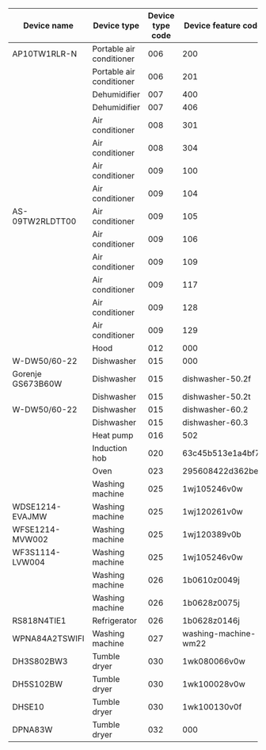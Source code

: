 
| Device name       | Device type              | Device type code | Device feature code  |
|-------------------|--------------------------|------------------|----------------------|
| AP10TW1RLR-N      | Portable air conditioner | 006              | 200                  |
|                   | Portable air conditioner | 006              | 201                  |
|                   | Dehumidifier             | 007              | 400                  |
|                   | Dehumidifier             | 007              | 406                  |
|                   | Air conditioner          | 008              | 301                  |
|                   | Air conditioner          | 008              | 304                  |
|                   | Air conditioner          | 009              | 100                  |
|                   | Air conditioner          | 009              | 104                  |
| AS-09TW2RLDTT00   | Air conditioner          | 009              | 105                  |
|                   | Air conditioner          | 009              | 106                  |
|                   | Air conditioner          | 009              | 109                  |
|                   | Air conditioner          | 009              | 117                  |
|                   | Air conditioner          | 009              | 128                  |
|                   | Air conditioner          | 009              | 129                  |
|                   | Hood                     | 012              | 000                  |
| W-DW50/60-22      | Dishwasher               | 015              | 000                  |
| Gorenje GS673B60W | Dishwasher               | 015              | dishwasher-50.2f     |
|                   | Dishwasher               | 015              | dishwasher-50.2t     |
| W-DW50/60-22      | Dishwasher               | 015              | dishwasher-60.2      |
|                   | Dishwasher               | 015              | dishwasher-60.3      |
|                   | Heat pump                | 016              | 502                  |
|                   | Induction hob            | 020              | 63c45b513e1a4bf7     |
|                   | Oven                     | 023              | 295608422d362be1     |
|                   | Washing machine          | 025              | 1wj105246v0w         |
| WDSE1214-EVAJMW   | Washing machine          | 025              | 1wj120261v0w         |
| WFSE1214-MVW002   | Washing machine          | 025              | 1wj120389v0b         |
| WF3S1114-LVW004   | Washing machine          | 025              | 1wj105246v0w         |
|                   | Washing machine          | 026              | 1b0610z0049j         |
|                   | Washing machine          | 026              | 1b0628z0075j         |
| RS818N4TIE1       | Refrigerator             | 026              | 1b0628z0146j         |
| WPNA84A2TSWIFI    | Washing machine          | 027              | washing-machine-wm22 |
| DH3S802BW3        | Tumble dryer             | 030              | 1wk080066v0w         |
| DH5S102BW         | Tumble dryer             | 030              | 1wk100028v0w         |
| DHSE10            | Tumble dryer             | 030              | 1wk100130v0f         |
| DPNA83W           | Tumble dryer             | 032              | 000                  |
